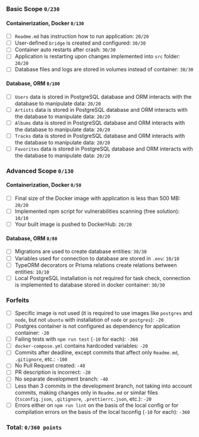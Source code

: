 ### Basic Scope `0/230`

#### Containerization, Docker `0/130`

- [ ] `Readme.md` has instruction how to run application: `20/20`
- [ ] User-defined `bridge` is created and configured: `30/30`
- [ ] Container auto restarts after crash: `30/30`
- [ ] Application is restarting upon changes implemented into `src` folder: `20/20`
- [ ] Database files and logs are stored in volumes instead of container: `30/30`

#### Database, ORM `0/100`

- [ ] `Users` data is stored in PostgreSQL database and ORM interacts with the database to manipulate data: `20/20`
- [ ] `Artists` data is stored in PostgreSQL database and ORM interacts with the database to manipulate data: `20/20`
- [ ] `Albums` data is stored in PostgreSQL database and ORM interacts with the database to manipulate data: `20/20`
- [ ] `Tracks` data is stored in PostgreSQL database and ORM interacts with the database to manipulate data: `20/20`
- [ ] `Favorites` data is stored in PostgreSQL database and ORM interacts with the database to manipulate data: `20/20`

### Advanced Scope `0/130`

#### Containerization, Docker `0/50`

- [ ] Final size of the Docker image with application is less than 500 MB: `20/20`
- [ ] Implemented npm script for vulnerabilities scanning (free solution): `10/10`
- [ ] Your built image is pushed to DockerHub: `20/20`

#### Database, ORM `0/80`

- [ ] Migrations are used to create database entities: `30/30`
- [ ] Variables used for connection to database are stored in `.env`: `10/10`
- [ ] TypeORM decorators or Prisma relations create relations between entities: `10/10`
- [ ] Local PostgreSQL installation is not required for task check, connection is implemented to database stored in docker container: `30/30`

### Forfeits

- [ ] Specific image is not used (it is required to use images like `postgres` and `node`, but not `ubuntu` with installation of `node` or `postgres`): `-20`
- [ ] Postgres container is not configured as dependency for application container: `-20`
- [ ] Failing tests with `npm run test` (`-10` for each): `-360`
- [ ] `docker-compose.yml` contains hardcoded variables: `-20`
- [ ] Commits after deadline, except commits that affect only `Readme.md`, `.gitignore`, etc.: `-108`
- [ ] No Pull Request created: `-40`
- [ ] PR description is incorrect: `-20`
- [ ] No separate development branch: `-40`
- [ ] Less than 3 commits in the development branch, not taking into account commits, making changes only in `Readme.md` or similar files (`tsconfig.json`, `.gitignore`, `.prettierrc.json`, etc.): `-20`
- [ ] Errors either on `npm run lint` on the basis of the local config or for compilation errors on the basis of the local tsconfig (`-10` for each): `-360`

### Total: `0/360 points`
